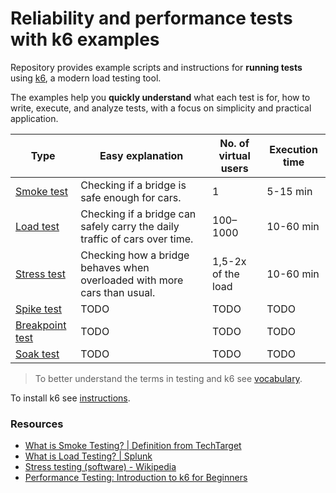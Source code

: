 # Reliability and performance tests with k6 examples

Repository provides example scripts and instructions for **running tests** using [k6](https://k6.io/), a modern load testing tool.

The examples help you **quickly understand** what each test is for, how to write, execute, and analyze tests, with a focus on simplicity and practical application.

| Type                                                | Easy explanation                                                           | No. of virtual users | Execution time   |
| --------------------------------------------------- | -------------------------------------------------------------------------- | -------------------- | ---------------- |
| [Smoke test](01-smoke-test/definition.md)           | Checking if a bridge is safe enough for cars.                              | 1                    | 5-15 min         |
| [Load test](02-load-test/definition.md)             | Checking if a bridge can safely carry the daily traffic of cars over time. | 100–1000             | 10-60 min |
| [Stress test](03-stress-test/definition.md)         | Checking how a bridge behaves when overloaded with more cars than usual.                                                                       | 1,5-2x of the load                 | 10-60 min             |
| [Spike test](04-spike-test/definition.md)         | TODO                                                                       | TODO                 | TODO             |
| [Breakpoint test](05-breakpoint-test/definition.md) | TODO                                                                       | TODO                 | TODO             |
| [Soak test](06-soak-test/definition.md)             | TODO                                                                       | TODO                 | TODO             |

> To better understand the terms in testing and k6 see [vocabulary](vocabulary.md).

To install k6 see [instructions](https://grafana.com/docs/k6/latest/set-up/install-k6/).

### Resources

- [What is Smoke Testing? | Definition from TechTarget](https://www.techtarget.com/searchsoftwarequality/definition/smoke-testing)
- [What is Load Testing? | Splunk](https://www.splunk.com/en_us/blog/learn/load-testing.html)
- [Stress testing (software) - Wikipedia](https://en.wikipedia.org/wiki/Stress_testing_(software))
- [Performance Testing: Introduction to k6 for Beginners](https://www.udemy.com/course/k6-load-testing-performance-testing/)